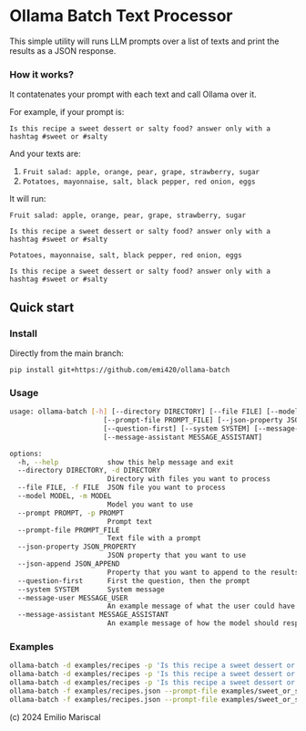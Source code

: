 # Ollama Batch Text Processor

This simple utility will runs LLM prompts over a list of texts
and print the results as a JSON response.

### How it works? 

It contatenates your prompt with each text and call Ollama over it.

For example, if your prompt is:

`Is this recipe a sweet dessert or salty food? answer only with a hashtag #sweet or #salty`

And your texts are:

1. `Fruit salad: apple, orange, pear, grape, strawberry, sugar`
2. `Potatoes, mayonnaise, salt, black pepper, red onion, eggs`

It will run:

```
Fruit salad: apple, orange, pear, grape, strawberry, sugar

Is this recipe a sweet dessert or salty food? answer only with a hashtag #sweet or #salty
```

```
Potatoes, mayonnaise, salt, black pepper, red onion, eggs

Is this recipe a sweet dessert or salty food? answer only with a hashtag #sweet or #salty
```

## Quick start

### Install

Directly from the main branch:

`pip install git+https://github.com/emi420/ollama-batch`

### Usage

```sh
usage: ollama-batch [-h] [--directory DIRECTORY] [--file FILE] [--model MODEL] [--prompt PROMPT]
                       [--prompt-file PROMPT_FILE] [--json-property JSON_PROPERTY] [--json-append JSON_APPEND]
                       [--question-first] [--system SYSTEM] [--message-user MESSAGE_USER]
                       [--message-assistant MESSAGE_ASSISTANT]

options:
  -h, --help            show this help message and exit
  --directory DIRECTORY, -d DIRECTORY
                        Directory with files you want to process
  --file FILE, -f FILE  JSON file you want to process
  --model MODEL, -m MODEL
                        Model you want to use
  --prompt PROMPT, -p PROMPT
                        Prompt text
  --prompt-file PROMPT_FILE
                        Text file with a prompt
  --json-property JSON_PROPERTY
                        JSON property that you want to use
  --json-append JSON_APPEND
                        Property that you want to append to the results
  --question-first      First the question, then the prompt
  --system SYSTEM       System message
  --message-user MESSAGE_USER
                        An example message of what the user could have asked.
  --message-assistant MESSAGE_ASSISTANT
                        An example message of how the model should respond.
```

### Examples

```bash
ollama-batch -d examples/recipes -p 'Is this recipe a sweet dessert or salty food?'
ollama-batch -d examples/recipes -p 'Is this recipe a sweet dessert or salty food?' --json-property=ingredients
ollama-batch -d examples/recipes -p 'Is this recipe a sweet dessert or salty food?' --json-property=title
ollama-batch -f examples/recipes.json --prompt-file examples/sweet_or_salty.txt
ollama-batch -f examples/recipes.json --prompt-file examples/sweet_or_salty.txt --json-append=title,url
```

(c) 2024 Emilio Mariscal
